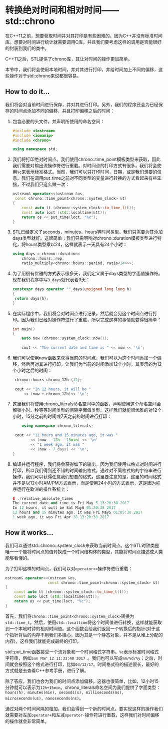 # 转换绝对时间和相对时间——std::chrono

在C++11之前，想要获取时间并对其打印是有些困难的，因为C++并没有标准时间库。想要对时间进行统计就需要调用C库，并且我们要考虑这样的调用是否能很好的封装到我们的类中。

C++11之后，STL提供了chrono库，其让对时间的操作更加简单。

本节中，我们将会使用本地时间，并对其进行打印，并给时间加上不同的偏移，这些操作对于std::chrono来说都很容易。

## How to do it...

我们将会对当前时间进行保存，并对其进行打印。另外，我们的程序还会为已经保存的时间点添加不同的偏移，并且打印偏移之后的时间：

1. 包含必要的头文件，并声明所使用的命名空间：

   ```c++
   #include <iostream>
   #include <iomanip>
   #include <chrono>
   
   using namespace std; 
   ```

2. 我们将打印绝对时间点。我们使用chrono::time_point模板类型来获取，因此我们需要对输出流操作符进行重载。对时间点的打印方式有很多。我们将会使用`%c`来表示标准格式。当然，我们可以只打印时间，日期，或是我们想要的信息。我们在调用put_time之前对不同类型的变量进行转换的方式看起来有些笨拙，不过我们只这么做一次：

   ```c++
   ostream& operator<<(ostream &os,
   	const chrono::time_point<chrono::system_clock> &t)
   {
       const auto tt (chrono::system_clock::to_time_t(t));
       const auto loct (std::localtime(&tt));
       return os << put_time(loct, "%c");
   }
   ```

3. STL已经定义了seconds，minutes，hours等时间类型。我们只需要为其添加days类型就好。这很简单；我们只需啊哟对chrono::duration模板类型进行特化，将hours类型乘以24，这样就表示一天具有24个小时：

   ```c++
   using days = chrono::duration<
       chrono::hours::rep,
       ratio_multiply<chrono::hours::period, ratio<24>>>;
   ```

4. 为了用很有优雅的方式表示很多天，我们定义属于days类型的字面值操作符。现在我们程序中写`3_days`就代表着3天：

   ```c++
   constexpr days operator ""_days(unsigned long long h)
   {
   	return days{h};
   }
   ```

5. 在实际程序中，我们将会对时间点进行记录，然后就会见这个时间点进行打印。因为我们已经对操作符进行了重载，所以完成这样的事情就变得很简单：

   ```c++
   int main()
   {
       auto now (chrono::system_clock::now());
       
       cout << "The current date and time is " << now << '\n'; 
   ```

6. 我们可以使用now函数来获得当前的时间点，我们可以为这个时间添加一个偏移，然后再对其进行打印。让我们为当前的时间添加12个小时，其表示的为12个小时之后的时间：

   ```c++
   	chrono::hours chrono_12h {12};
   	
   	cout << "In 12 hours, it will be "
   		<< (now + chrono_12h)<< '\n';
   ```

7. 这里我们将使用chrono_literals命名空间中的函数，声明使用这个命名空间会解锁小时、秒等等时间类型的间隔字面值类型。这样我们就能很优雅的对12个小时，15分之前的时间或7天之前的时间进行打印：

   ```c++
       using namespace chrono_literals;
       
   	cout << "12 hours and 15 minutes ago, it was "
           << (now - 12h - 15min) << '\n'
           << "1 week ago, it was "
           << (now - 7_days) << '\n';
   } 
   ```

8. 编译并运行程序，我们将会获得如下的输出。因为我们使用`%c`格式对时间进行打印，所以我们得到还不错的时间输出格式。通过对不同格式的的字符串进行操作，我们可以获得任意我们想要的格式。这里要注意的是，这里的时间格式并不是以12小时AM/PM方式表示，而是使用24小时的方式表示，这是因为程序运行在欧洲的操作系统上：

   ```c++
   $ ./relative_absolute_times
   The current date and time is Fri May 5 13:20:38 2017
   In 12 hours, it will be Sat May6 01:20:38 2017
   12 hours and 15 minutes ago, it was Fri May5 01:05:38 2017
   1 week ago, it was Fri Apr 28 13:20:38 2017
   ```

## How it works...

我们可以通过std::chrono::system_clock来获取当前时间点。这个STL时钟类是唯一一个能将时间点的值转换成一个时间结构体的类型，其能将时间点描述成人类能够看懂的。

为了打印这样的时间点，我们可以对`operator<<`操作符进行重载：

```c++
ostream& operator<<(ostream &os,
				   const chrono::time_point<chrono::system_clock> &t)
{
    const auto tt (chrono::system_clock::to_time_t(t));
    const auto loct (std::localtime(&tt));
    return os << put_time(loct, "%c");
}
```

首先，我们将`chrono::time_point<chrono::system_clock>`转换为`std::time_t`。然后，使用`std::localtime`将这个时间值进行转换，这样就能获取到一个本地时钟的相对时间值。这个函数会给我们返回一个转换后的指针(对于这个指针背后的内存不用我们多操心，因为其是一个静态对象，并不是从堆上分配的内存)，这样我们就能完成最终的打印。

 std::put_time函数接受一个流对象和一个时间格式字符串。`%c`表示标准时间格式字符串，例如`Sun Mar 12 11:33:40 2017 `。我们也可以写成`%m/%d/%y`；之后，时间就会按照这个格式进行打印，比如`03/12/17`。时间格式符的描述很长，最好的方式就是去查看C++参考手册，进行了解。

除了答应，我们也会为我们的时间点添加偏移。这器也很简单，比如，12小时15分钟就可以表示为`12h+15min`。chrono_literals命名空间为我们提供了字面类型：`hours(h), minutes(min), seconds(s), milliseconds(ms), microseconds(us), nanoseconds(ns)`。

通过对两个时间间隔的相加，我们会得到一个新的时间点。要实现这样的操作我们就需要对左加`operator+`和左减`operator-`操作符进行重载，这样我们对时间偏移的操作就会非常简单。